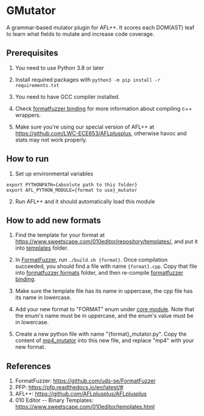 # GMutator
A grammar-based mutator plugin for AFL++. It scores each 
DOM(AST) leaf to learn what fields to mutate and 
increase code coverage.

## Prerequisites
1. You need to use Python 3.8 or later
   
2. Install required packages with `python3 -m pip install -r requirements.txt`
   
3. You need to have GCC compiler installed.
   
4. Check [formatfuzzer binding](/core/formatfuzzer)
   for more information about compiling c++ wrappers.
   
5. Make sure you're using our special version of AFL++ 
   at https://github.com/LWC-ECE653/AFLplusplus, otherwise
   havoc and stats may not work properly.
   
## How to run
1. Set up environmental variables
```shell
export PYTHONPATH={absolute path to this folder}
export AFL_PYTHON_MODULE={format to use}_mutator
```
   
2. Run AFL++ and it should automatically load this module

## How to add new formats
1. Find the template for your format at https://www.sweetscape.com/010editor/repository/templates/, 
   and put it into [templates](/core/templates) folder.

2. In [FormatFuzzer](https://github.com/uds-se/FormatFuzzer), run `./build.sh {format}`. 
   Once compilation succeeded, you should find a file with name `{format}.cpp`. Copy that
   file into [formatfuzzer formats](/core/formatfuzzer/formats) folder, and then re-compile
   [formatfuzzer binding](/core/formatfuzzer/README.md).
   
3. Make sure the template file has its name in uppercase, the cpp file has 
   its name in lowercase.
   
4. Add your new format to "FORMAT" enum under [core module](/core/__init__.py). Note that 
   the enum's name must be in uppercase, and the enum's value must be in lowercase.
   
5. Create a new python file with name "{format}_mutator.py". Copy the content 
   of [mp4_mutator](mp4_mutator.py) into this new file, and replace "mp4" with your new format.
   
## References
1. FormatFuzzer: https://github.com/uds-se/FormatFuzzer
2. PFP: https://pfp.readthedocs.io/en/latest/#
3. AFL++: https://github.com/AFLplusplus/AFLplusplus
4. 010 Editor -- Binary Templates: https://www.sweetscape.com/010editor/templates.html


